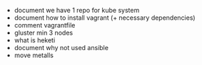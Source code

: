 - document we have 1 repo for kube system
- document how to install vagrant  (+ necessary dependencies)
- comment vagrantfile
- gluster min 3 nodes
- what is heketi
- document why not used ansible
- move metalls 
